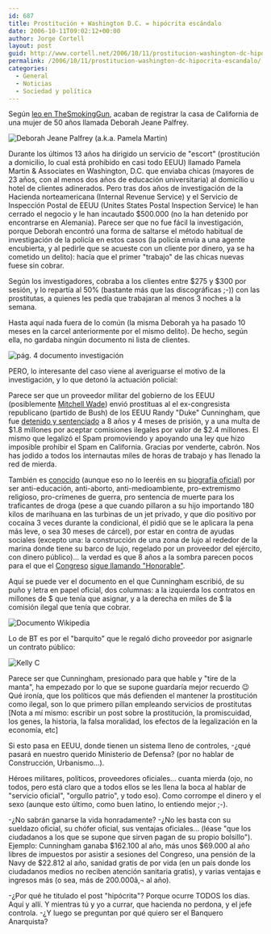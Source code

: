 ```yaml
---
id: 687
title: Prostitución + Washington D.C. = hipócrita escándalo
date: 2006-10-11T09:02:12+00:00
author: Jorge Cortell
layout: post
guid: http://www.cortell.net/2006/10/11/prostitucion-washington-dc-hipocrita-escandalo/
permalink: /2006/10/11/prostitucion-washington-dc-hipocrita-escandalo/
categories:
  - General
  - Noticias
  - Sociedad y polí­tica
---
```

Según <a target="_blank" title="fuente: TheSmokingGun" href="http://www.cortell.net/for%20the%20past%2013%20years,%20operated%20a%20Washington,%20D.C.%20escort%20service%20that%20dispatched%20college-educated%20prostitutes%20to%20the%20homes%20and%20hotel%20rooms%20of%20well-heeled%20clients.%20A%20two-year%20probe%20by%20Internal%20Revenue%20Service%20and%20Unites%20States%20Postal%20Inspection%20Service%20agents%20has%20targeted%20the%20Pamela%20Martin%20&%20Associates%20escort%20service%20and%20its%20owner.">leo en TheSmokingGun</a>, acaban de registrar la casa de California de una mujer de 50 años llamada Deborah Jeane Palfrey.

![Deborah Jeane Palfrey (a.k.a. Pamela Martin)](http://www.thesmokinggun.com/graphics/art3/1009061inside1.jpg "Deborah Jeane Palfrey (a.k.a. Pamela Martin)")

Durante los últimos 13 años ha dirigido un servicio de "escort" (prostitución a domicilio, lo cual está prohibido en casi todo EEUU) llamado Pamela Martin & Associates en Washington, D.C. que enviaba chicas (mayores de 23 años, con al menos dos años de educación universitaria) al domicilio u hotel de clientes adinerados. Pero tras dos años de investigación de la Hacienda norteamericana (Internal Revenue Service) y el Servicio de Inspección Postal de EEUU (Unites States Postal Inspection Service) le han cerrado el negocio y le han incautado $500.000 (no la han detenido por encontrarse en Alemania). Parece ser que no fue fácil la investigación, porque Deborah encontró una forma de saltarse el método habitual de investigación de la policí­a en estos casos (la policí­a envia a una agente encubierta, y al pedirle que se acueste con un cliente por dinero, ya se ha cometido un delito): hací­a que el primer "trabajo" de las chicas nuevas fuese sin cobrar.
  
Según los investigadores, cobraba a los clientes entre $275 y $300 por sesión, y lo repartí­a al 50% (bastante más que las discográficas ;-)) con las prostitutas, a quienes les pedí­a que trabajaran al menos 3 noches a la semana.

Hasta aquí­ nada fuera de lo común (la misma Deborah ya ha pasado 10 meses en la carcel anteriormente por el mismo delito). De hecho, según ella, no gardaba ningún documento ni lista de clientes.

![pág. 4 documento investigación](http://www.thesmokinggun.com/graphics/art3/1009061hook4.gif "pág. 4 documento investigación")

PERO, lo interesante del caso viene al averiguarse el motivo de la investigación, y lo que detonó la actuación policial:

Parece ser que un proveedor militar del gobierno de los EEUU (posiblemente <a title="Wikipedia" target="_blank" href="http://en.wikipedia.org/wiki/Mitchell_Wade">Mitchell Wade</a>) envió prostituas al el ex-congresista republicano (partido de Bush) de los EEUU Randy "Duke" Cunningham, que fue <a title="Wikipedia" target="_blank" href="http://en.wikipedia.org/wiki/Randy_%22Duke%22_Cunningham">detenido y sentenciado</a> a 8 años y 4 meses de prisión, y a una multa de $1.8 millones por aceptar comisiones ilegales por valor de $2.4 millones. El mismo que legalizó el Spam promoviendo y apoyando una ley que hizo imposible prohibir el Spam en California. Gracias por venderte, cabrón. Nos has jodido a todos los internautas miles de horas de trabajo y has llenado la red de mierda.

También es <a title="página no oficial" target="_blank" href="http://dukecunningham.org/">conocido</a> (aunque eso no lo leeréis en su <a title="bio" target="_blank" href="http://cunningham.house.gov/Biography/">biografí­a oficial</a>) por ser anti-educación, anti-aborto, anti-medioambiente, pro-extremismo religioso, pro-crí­menes de guerra, pro sentencia de muerte para los traficantes de droga (pese a que cuando pillaron a su hijo importando 180 kilos de marihuana en las turbinas de un jet privado, y que dio positivo por cocaí­na 3 veces durante la condicional, él pidió que se le aplicara la pena más leve, o sea 30 meses de cárcel), por estar en contra de ayudas sociales (excepto una: la construcción de una zona de lujo al rededor de la marina donde tiene su barco de lujo, regelado por un proveedor del ejército, con dinero público)... la verdad es que 8 años a la sombra parecen pocos para el que el <a title="House" target="_blank" href="http://cunningham.house.gov/">Congreso</a> <a title="Pág. COngreso EEUU, CA 50th district" target="_blank" href="http://clerk.house.gov/members/electionInfo/California_50th/index.html">sigue llamando "Honorable"</a>.

Aquí­ se puede ver el documento en el que Cunningham escribió, de su puño y letra en papel oficial, dos columnas: a la izquierda los contratos en millones de $ que tení­a que asignar, y a la derecha en miles de $ la comisión ilegal que tení­a que cobrar.

![Documento Wikipedia](http://upload.wikimedia.org/wikipedia/en/5/56/Duke_bribe_menu.jpg "Documento Wikipedia")

Lo de BT es por el "barquito" que le regaló dicho proveedor por asignarle un contrato público:

![Kelly C](http://dukecunningham.org/images/kelly_c_small.jpg "Kelly C")

Parece ser que Cunningham, presionado para que hable y "tire de la manta", ha empezado por lo que se supone guardarí­a mejor recuerdo 😉 Qué ironí­a, que los polí­ticos que más defienden el mantener la prostitución como ilegal, son lo que primero pillan empleando servicios de prostitutas [Nota a mí­ mismo: escribir un post sobre la prostitución, la promiscuidad, los genes, la historia, la falsa moralidad, los efectos de la legalización en la economí­a, etc]
  
Si esto pasa en EEUU, donde tienen un sistema lleno de controles, -¿qué pasará en nuestro querido Ministerio de Defensa? (por no hablar de Construcción, Urbanismo...).

Héroes militares, polí­ticos, proveedores oficiales... cuanta mierda (ojo, no todos, pero está claro que a todos ellos se les llena la boca al hablar de "servicio oficial", "orgullo patrio", y todo eso). Como corrompe el dinero y el sexo (aunque esto último, como buen latino, lo entiendo mejor ;-).

-¿No sabrán ganarse la vida honradamente? -¿No les basta con su sueldazo oficial, su chófer oficial, sus ventajas oficiales... (léase "que los ciudadanos a los que se supone que sirven pagan de su propio bolsillo"). Ejemplo: Cunningham ganaba $162.100 al año, más unos $69.000 al año libres de impuestos por asistir a sesiones del Congreso, una pensión de la Navy de $22.812 al año, sanidad gratis de por vida (en un paí­s donde los ciudadanos medios no reciben atención sanitaria gratis), y varias ventajas e ingresos más (o sea, más de 200.000â‚¬ al año).
  
-¿Por qué he titulado el post "hipócrita"? Porque ocurre TODOS los dí­as. Aquí­ y allí­. Y mientras tú y yo a currar, que hacienda no perdona, y el jefe controla. -¿Y luego se preguntan por qué quiero ser el Banquero Anarquista?